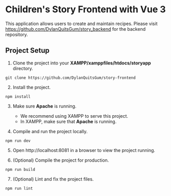 # Children's Story Frontend with Vue 3

This application allows users to create and maintain recipes. Please visit https://github.com/DylanQuitsGum/story_backend for the backend repository.

## Project Setup

1. Clone the project into your **XAMPP/xamppfiles/htdocs/storyapp** directory.

```
git clone https://github.com/DylanQuitsGum/story-frontend
```

2. Install the project.

```
npm install
```

3. Make sure **Apache** is running.

   - We recommend using XAMPP to serve this project.
   - In XAMPP, make sure that **Apache** is running.

4. Compile and run the project locally.

```
npm run dev
```

5. Open http://localhost:8081 in a browser to view the project running.

6. (Optional) Compile the project for production.

```
npm run build
```

7. (Optional) Lint and fix the project files.

```
npm run lint
```
